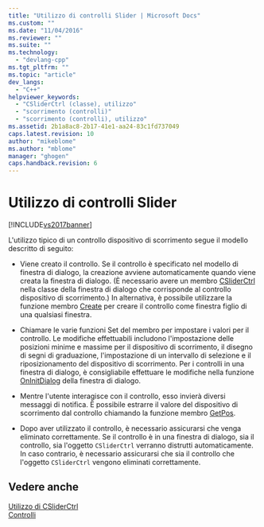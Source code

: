 ```yaml
---
title: "Utilizzo di controlli Slider | Microsoft Docs"
ms.custom: ""
ms.date: "11/04/2016"
ms.reviewer: ""
ms.suite: ""
ms.technology: 
  - "devlang-cpp"
ms.tgt_pltfrm: ""
ms.topic: "article"
dev_langs: 
  - "C++"
helpviewer_keywords: 
  - "CSliderCtrl (classe), utilizzo"
  - "scorrimento (controlli)"
  - "scorrimento (controlli), utilizzo"
ms.assetid: 2b1a8ac8-2b17-41e1-aa24-83c1fd737049
caps.latest.revision: 10
author: "mikeblome"
ms.author: "mblome"
manager: "ghogen"
caps.handback.revision: 6
---
```

# Utilizzo di controlli Slider
[!INCLUDE[vs2017banner](../assembler/inline/includes/vs2017banner.md)]

L'utilizzo tipico di un controllo dispositivo di scorrimento segue il modello descritto di seguito:  
  
-   Viene creato il controllo.  Se il controllo è specificato nel modello di finestra di dialogo, la creazione avviene automaticamente quando viene creata la finestra di dialogo. \(È necessario avere un membro [CSliderCtrl](../mfc/reference/csliderctrl-class.md) nella classe della finestra di dialogo che corrisponde al controllo dispositivo di scorrimento.\) In alternativa, è possibile utilizzare la funzione membro [Create](../Topic/CSliderCtrl::Create.md) per creare il controllo come finestra figlio di una qualsiasi finestra.  
  
-   Chiamare le varie funzioni Set del membro per impostare i valori per il controllo.  Le modifiche effettuabili includono l'impostazione delle posizioni minime e massime per il dispositivo di scorrimento, il disegno di segni di graduazione, l'impostazione di un intervallo di selezione e il riposizionamento del dispositivo di scorrimento.  Per i controlli in una finestra di dialogo, è consigliabile effettuare le modifiche nella funzione [OnInitDialog](../Topic/CDialog::OnInitDialog.md) della finestra di dialogo.  
  
-   Mentre l'utente interagisce con il controllo, esso invierà diversi messaggi di notifica.  È possibile estrarre il valore del dispositivo di scorrimento dal controllo chiamando la funzione membro [GetPos](../Topic/CSliderCtrl::GetPos.md).  
  
-   Dopo aver utilizzato il controllo, è necessario assicurarsi che venga eliminato correttamente.  Se il controllo è in una finestra di dialogo, sia il controllo, sia l'oggetto `CSliderCtrl` verranno distrutti automaticamente.  In caso contrario, è necessario assicurarsi che sia il controllo che l'oggetto `CSliderCtrl` vengono eliminati correttamente.  
  
## Vedere anche  
 [Utilizzo di CSliderCtrl](../mfc/using-csliderctrl.md)   
 [Controlli](../mfc/controls-mfc.md)